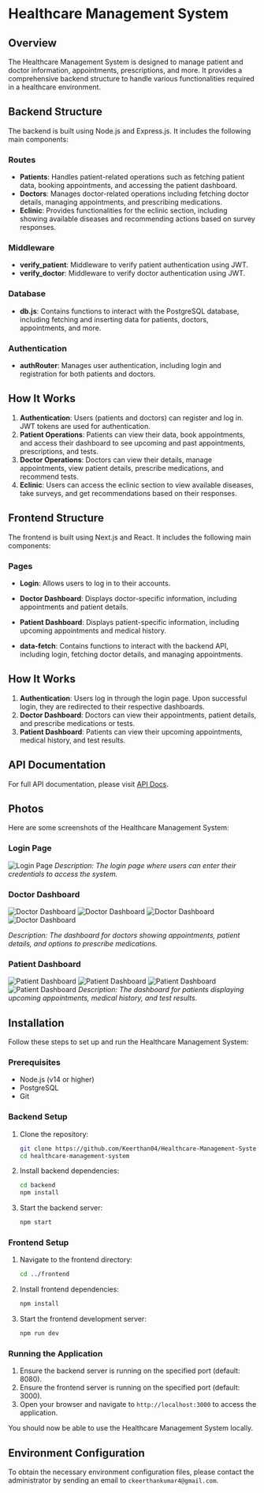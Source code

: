 # Healthcare Management System

## Overview

The Healthcare Management System is designed to manage patient and doctor information, appointments, prescriptions, and more. It provides a comprehensive backend structure to handle various functionalities required in a healthcare environment.

## Backend Structure

The backend is built using Node.js and Express.js. It includes the following main components:

### Routes

- **Patients**: Handles patient-related operations such as fetching patient data, booking appointments, and accessing the patient dashboard.
- **Doctors**: Manages doctor-related operations including fetching doctor details, managing appointments, and prescribing medications.
- **Eclinic**: Provides functionalities for the eclinic section, including showing available diseases and recommending actions based on survey responses.

### Middleware

- **verify_patient**: Middleware to verify patient authentication using JWT.
- **verify_doctor**: Middleware to verify doctor authentication using JWT.

### Database

- **db.js**: Contains functions to interact with the PostgreSQL database, including fetching and inserting data for patients, doctors, appointments, and more.

### Authentication

- **authRouter**: Manages user authentication, including login and registration for both patients and doctors.

## How It Works

1. **Authentication**: Users (patients and doctors) can register and log in. JWT tokens are used for authentication.
2. **Patient Operations**: Patients can view their data, book appointments, and access their dashboard to see upcoming and past appointments, prescriptions, and tests.
3. **Doctor Operations**: Doctors can view their details, manage appointments, view patient details, prescribe medications, and recommend tests.
4. **Eclinic**: Users can access the eclinic section to view available diseases, take surveys, and get recommendations based on their responses.

## Frontend Structure

The frontend is built using Next.js and React. It includes the following main components:

### Pages

- **Login**: Allows users to log in to their accounts.
- **Doctor Dashboard**: Displays doctor-specific information, including appointments and patient details.
- **Patient Dashboard**: Displays patient-specific information, including upcoming appointments and medical history.

- **data-fetch**: Contains functions to interact with the backend API, including login, fetching doctor details, and managing appointments.

## How It Works

1. **Authentication**: Users log in through the login page. Upon successful login, they are redirected to their respective dashboards.
2. **Doctor Dashboard**: Doctors can view their appointments, patient details, and prescribe medications or tests.
3. **Patient Dashboard**: Patients can view their upcoming appointments, medical history, and test results.

## API Documentation

For full API documentation, please visit [API Docs](https://cyclic-somersault-de7.notion.site/Out-Patient-HealthCare-API-documentation-ec480f9a56d04f52a2a0b26785f65c41).

## Photos

Here are some screenshots of the Healthcare Management System:

### Login Page

![Login Page](./photos/login.png)
_Description: The login page where users can enter their credentials to access the system._

### Doctor Dashboard

![Doctor Dashboard](./photos/doctor%20details.png)
![Doctor Dashboard](./photos/doctor%20layout.png)
![Doctor Dashboard](./photos/prescribe%20medications.png)
![Doctor Dashboard](./photos/patient%20details.png)

_Description: The dashboard for doctors showing appointments, patient details, and options to prescribe medications._

### Patient Dashboard

![Patient Dashboard](./photos/patient%20dashboard-1.png)
![Patient Dashboard](./photos/patient%20dashboard-2.png)
![Patient Dashboard](./photos/Prescription%20details.png)
![Patient Dashboard](./photos/appointment%20booking.png)
_Description: The dashboard for patients displaying upcoming appointments, medical history, and test results._

## Installation

Follow these steps to set up and run the Healthcare Management System:

### Prerequisites

- Node.js (v14 or higher)
- PostgreSQL
- Git

### Backend Setup

1. Clone the repository:

   ```sh
   git clone https://github.com/Keerthan04/Healthcare-Management-System.git
   cd healthcare-management-system
   ```

2. Install backend dependencies:

   ```sh
   cd backend
   npm install
   ```

3. Start the backend server:

   ```sh
   npm start
   ```

### Frontend Setup

1. Navigate to the frontend directory:

   ```sh
   cd ../frontend
   ```

2. Install frontend dependencies:

   ```sh
   npm install
   ```

3. Start the frontend development server:

   ```sh
   npm run dev
   ```

### Running the Application

1. Ensure the backend server is running on the specified port (default: 8080).
2. Ensure the frontend server is running on the specified port (default: 3000).
3. Open your browser and navigate to `http://localhost:3000` to access the application.

You should now be able to use the Healthcare Management System locally.

## Environment Configuration

To obtain the necessary environment configuration files, please contact the administrator by sending an email to `ckeerthankumar4@gmail.com`.

